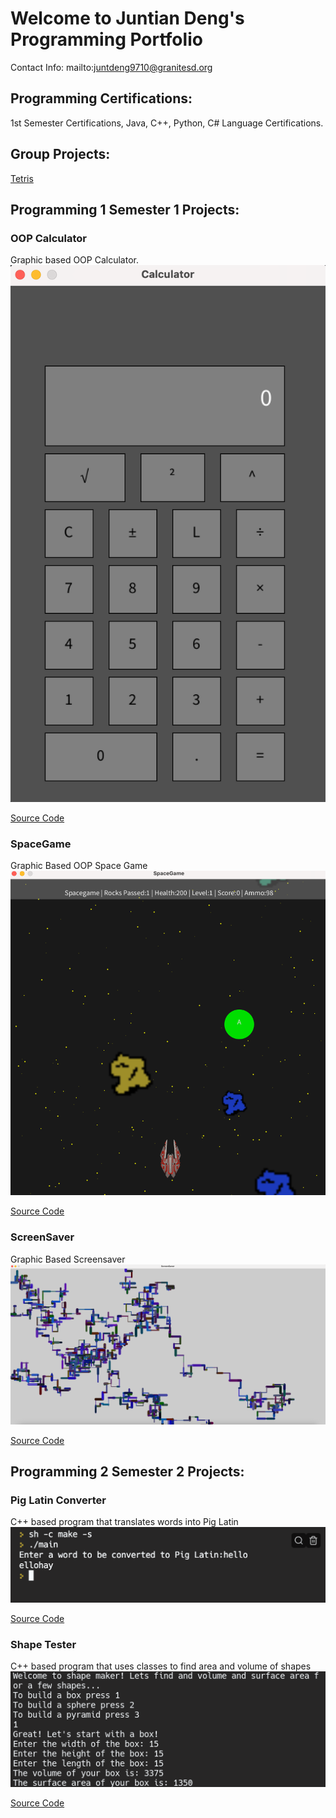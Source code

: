 # Welcome to Juntian Deng's Programming Portfolio
Contact Info: mailto:juntdeng9710@granitesd.org

## Programming Certifications:
1st Semester Certifications, Java, C++, Python, C# Language Certifications.

## Group Projects:
[Tetris](https://github.com/Juntian-Deng/C-Group-Projects/tree/main/Tetris)

## Programming 1 Semester 1 Projects:

### OOP Calculator
Graphic based OOP Calculator.
![Running Calculator](https://github.com/Juntian-Deng/Programming1_Portfolio/blob/gh-pages/images/calc.png?raw=true)

[Source Code](https://github.com/Juntian-Deng/Programming1_Portfolio/tree/gh-pages/src/calculator)

### SpaceGame
Graphic Based OOP Space Game
![Running Space Game](https://github.com/Juntian-Deng/Programming1_Portfolio/blob/gh-pages/images/SpaceGame.png?raw=true)

[Source Code](https://github.com/Juntian-Deng/Programming1_Portfolio/tree/gh-pages/src/space%20game)
### ScreenSaver
Graphic Based Screensaver
![Running Screensaver](https://github.com/Juntian-Deng/Programming1_Portfolio/blob/gh-pages/images/Screensaver.png?raw=true)

[Source Code](https://github.com/Juntian-Deng/Programming1_Portfolio/tree/gh-pages/src/screensaver)

## Programming 2 Semester 2 Projects:
### Pig Latin Converter
C++ based program that translates words into Pig Latin
![Running Pig Latin Converter](https://github.com/Juntian-Deng/Programming1_Portfolio/blob/gh-pages/images/pig%20latin%20converter.png)

[Source Code](https://github.com/Juntian-Deng/Programming1_Portfolio/blob/gh-pages/src/pig%20latin%20converter/main.cpp)

### Shape Tester
C++ based program that uses classes to find area and volume of shapes
![Running Shape Tester](https://github.com/Juntian-Deng/Programming1_Portfolio/blob/gh-pages/images/Screenshot%202023-03-07%204.50.36%20PM.png)

[Source Code](https://github.com/Juntian-Deng/Programming1_Portfolio/tree/gh-pages/src/shape%20tester)

